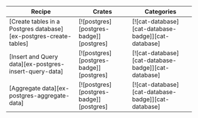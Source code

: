 | Recipe | Crates | Categories |
|--------|--------|------------|
| [Create tables in a Postgres database][ex-postgres-create-tables] | [![postgres][postgres-badge]][postgres] | [![cat-database][cat-database-badge]][cat-database] |
| [Insert and Query data][ex-postgres-insert-query-data] | [![postgres][postgres-badge]][postgres] | [![cat-database][cat-database-badge]][cat-database] |
| [Aggregate data][ex-postgres-aggregate-data] | [![postgres][postgres-badge]][postgres] | [![cat-database][cat-database-badge]][cat-database] |
